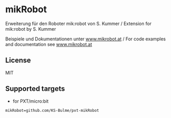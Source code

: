 # mikRobot

Erweiterung für den Roboter mik:robot von S. Kummer / Extension for mik:robot by S. Kummer

Beispiele und Dokumentationen unter www.mikrobot.at / For code examples and documentation see www.mikrobot.at

## License

MIT

## Supported targets

* for PXT/micro:bit

```package
mikRobot=github.com/KS-Bulme/pxt-mikRobot
```
